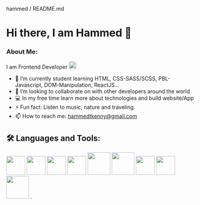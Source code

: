 hammed / README.md

# Hi there, I am Hammed 👋

### About Me:

I am Frontend Developer <img src=" https://media.giphy.com/media/7FgozREBtahrxYNsYN/giphy.gif" width="20">
- 🌱 I’m currently student learning HTML, CSS-SASS/SCSS, PBL-Javascript, DOM-Manipulation, ReactJS...
- 👯 I’m looking to collaborate on with other developers around the world
- 💻 In my free time learn more about technologies and build website/App
- ⚡ Fun fact: Listen to music, nature and traveling.
- 📫 How to reach me: hammedtkenny@gmail.com 


## 🛠️ Languages and Tools:
<img src="https://cdn.jsdelivr.net/gh/devicons/devicon/icons/vscode/vscode-original.svg" width="50" />
<img src="https://cdn.jsdelivr.net/gh/devicons/devicon/icons/github/github-original.svg" width="50"/>
<img src="https://cdn.jsdelivr.net/gh/devicons/devicon/icons/html5/html5-original.svg" width="50" /> 
<img src="https://cdn.jsdelivr.net/gh/devicons/devicon/icons/css3/css3-original.svg" width="50"/>


<img src="https://cdn.jsdelivr.net/gh/devicons/devicon/icons/bootstrap/bootstrap-original.svg" width="60"/>
<img src="https://cdn.jsdelivr.net/gh/devicons/devicon/icons/sass/sass-original.svg" width="60"/>


<img src="https://cdn.jsdelivr.net/gh/devicons/devicon/icons/javascript/javascript-original.svg" width="50"/>
<img src="https://cdn.jsdelivr.net/gh/devicons/devicon/icons/nodejs/nodejs-original.svg" width="50"/>
<img src="https://cdn.jsdelivr.net/gh/devicons/devicon/icons/react/react-original.svg" width="60"/>
          
          
          
          

<!-- Here are some ideas to get you started:

- 🔭 I’m currently working on ...


- 🤔 I’m looking for help with ...
- 💬 Ask me about ...

- 😄 Pronouns: .. -->.


